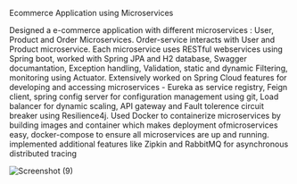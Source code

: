 Ecommerce Application using Microservices

Designed a e-commerce application with different microservices : User, Product and Order Microservices.
Order-service interacts with User and Product microservice. Each microservice uses RESTful webservices
using Spring boot, worked with Spring JPA and H2 database, Swagger documantation, Exception handling, Validation, static and dynamic Filtering, monitoring using Actuator.
Extensively worked on Spring Cloud features for developing and accessing microservices -
Eureka as service registry, Feign client, spring config server for configuration management using git, Load balancer for dynamic scaling, API gateway and Fault tolerence circuit breaker using Resilience4j.
Used Docker to containerize microservices by building images and container which makes deployment ofmicroservices easy, docker-compose to ensure all microservices are up and running.
implemented additional features like Zipkin and RabbitMQ for asynchronous distributed tracing

![Screenshot (9)](https://user-images.githubusercontent.com/114099189/200158345-4a9f1c5e-a44f-423f-b46e-7dfc730dd8d6.png)

